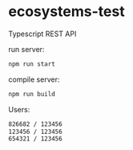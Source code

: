 # ecosystems-test
Typescript REST API

run server:
```sh
npm run start
```


compile server:
```sh
npm run build
```

Users:
```sh
826682 / 123456
123456 / 123456
654321 / 123456
```
